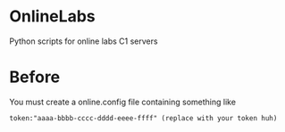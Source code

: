 # OnlineLabs
Python scripts for online labs C1 servers

Before
===
You must create a online.config file containing something like

```
token:"aaaa-bbbb-cccc-dddd-eeee-ffff" (replace with your token huh)
```

